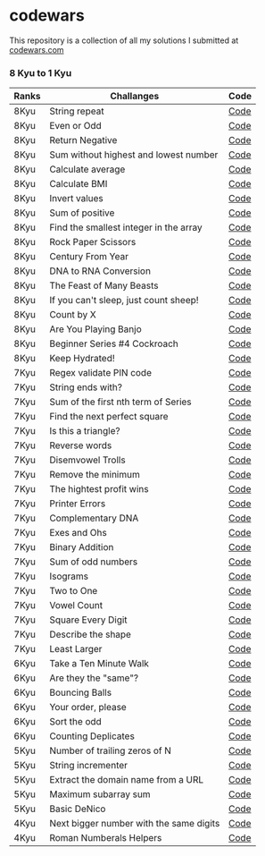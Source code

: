 # codewars

This repository is a collection of all my solutions I submitted at [codewars.com](https://www.codewars.com/)

### 8 Kyu to 1 Kyu

| Ranks  | Challanges |  Code|
| --- | -- |  -- |
| 8Kyu      |  String repeat           | [Code](https://github.com/SimpleLuke/codewars/tree/main/String-repeat)           |
| 8Kyu      |  Even or Odd             | [Code](https://github.com/SimpleLuke/codewars/tree/main/Even-or-Odd)             |
| 8Kyu      |  Return Negative         | [Code](https://github.com/SimpleLuke/codewars/tree/main/Return-Negative)         |
| 8Kyu      |  Sum without highest and lowest number | [Code](https://github.com/SimpleLuke/codewars/tree/main/Sum-without-highest-and-lowest-number) |
| 8Kyu      | Calculate average        |[Code](https://github.com/SimpleLuke/codewars/tree/main/Calculate-average)        |
| 8Kyu      |  Calculate BMI           |[Code](https://github.com/SimpleLuke/codewars/tree/main/Calculate-BMI)            |
| 8Kyu      |  Invert values           |[Code](https://github.com/SimpleLuke/codewars/tree/main/Invert-values)     |
| 8Kyu      |  Sum of positive         |[Code](https://github.com/SimpleLuke/codewars/tree/main/Sum-of-positive)    |
| 8Kyu      | Find the smallest integer in the array |[Code](https://github.com/SimpleLuke/codewars/tree/main/Find-the-smallest-integer-in-the-array)  |
| 8Kyu      |  Rock Paper Scissors     |[Code](https://github.com/SimpleLuke/codewars/tree/main/Rock-Paper-Scissors)  |
| 8Kyu      |  Century From Year      | [Code](https://github.com/SimpleLuke/codewars/tree/main/Century-From-Year)    |
| 8Kyu      |  DNA to RNA Conversion  |[Code](https://github.com/SimpleLuke/codewars/tree/main/DNA-to-RNA-Conversion)  |
| 8Kyu       | The Feast of Many Beasts |[Code](https://github.com/SimpleLuke/codewars/tree/main/The-Feast-of-Many-Beasts)  |
| 8Kyu       | If you can't sleep, just count sheep! |[Code](https://github.com/SimpleLuke/codewars/tree/main/If-you-cant-sleep-just-count-sheep) |
| 8Kyu      | Count by X    |[Code](https://github.com/SimpleLuke/codewars/tree/main/Count-by-X) |
| 8Kyu      | Are You Playing Banjo  |[Code](https://github.com/SimpleLuke/codewars/tree/main/Are-You-Playing-Banjo)  |
| 8Kyu      | Beginner Series #4 Cockroach |[Code](https://github.com/SimpleLuke/codewars/tree/main/Beginner-Series-%234-Cockroach)  |
| 8Kyu      | Keep Hydrated!     |[Code](https://github.com/SimpleLuke/codewars/tree/main/Keep-Hydrated)   |
| 7Kyu      |  Regex validate PIN code | [Code](https://github.com/SimpleLuke/codewars/tree/main/Regex-validate-PIN-code) |
| 7Kyu      |  String ends with?        |[Code](https://github.com/SimpleLuke/codewars/tree/main/String-ends-with)        |
| 7Kyu      |  Sum of the first nth term of Series| [Code](https://github.com/SimpleLuke/codewars/tree/main/Sum-of-the-first-nth-term-of-Series)|
| 7Kyu      |  Find the next perfect square | [Code](https://github.com/SimpleLuke/codewars/tree/main/Find-the-next-perfect-square)|
| 7Kyu      |  Is this a triangle?       |[Code](https://github.com/SimpleLuke/codewars/tree/main/Is-this-a-triangle)     |
| 7Kyu      |  Reverse words             |[Code](https://github.com/SimpleLuke/codewars/tree/main/Reverse-words)     |
| 7Kyu      |  Disemvowel Trolls         |[Code](https://github.com/SimpleLuke/codewars/tree/main/Disemvowel-Trolls)     |
| 7Kyu      |  Remove the minimum        |[Code](https://github.com/SimpleLuke/codewars/tree/main/Remove-the-minimum)   |
| 7Kyu      |  The hightest profit wins  |[Code](https://github.com/SimpleLuke/codewars/tree/main/The-highest-profit-wins)|
| 7Kyu      |  Printer Errors            |[Code](https://github.com/SimpleLuke/codewars/tree/main/Printer-Errors)   |
| 7Kyu      |  Complementary DNA         |[Code](https://github.com/SimpleLuke/codewars/tree/main/Complementary-DNA)    |
| 7Kyu      |  Exes and Ohs              |[Code](https://github.com/SimpleLuke/codewars/tree/main/Exes-and-Ohs)  |
| 7Kyu      |  Binary Addition           |[Code](https://github.com/SimpleLuke/codewars/tree/main/Binary-Addition)   |
| 7Kyu      | Sum of odd numbers         |[Code](https://github.com/SimpleLuke/codewars/tree/main/Sum-of-odd-numbers)    |
| 7Kyu      | Isograms                   |[Code](https://github.com/SimpleLuke/codewars/tree/main/Isograms)       |
| 7Kyu      | Two to One                 |[Code](https://github.com/SimpleLuke/codewars/tree/main/Two-to-One) |
| 7Kyu      | Vowel Count                |[Code](https://github.com/SimpleLuke/codewars/tree/main/Vowel-Count)  |
| 7Kyu      | Square Every Digit         |[Code](https://github.com/SimpleLuke/codewars/tree/main/Square-Every-Digit)    |
| 7Kyu      | Describe the shape         |[Code](https://github.com/SimpleLuke/codewars/tree/main/Describe-the-shape)    |
| 7Kyu      | Least Larger               |[Code](https://github.com/SimpleLuke/codewars/tree/main/Least-Larger)    |
| 6Kyu      |  Take a Ten Minute Walk    |[Code](https://github.com/SimpleLuke/codewars/tree/main/Take-a-Ten-Minute-Walk)        |
| 6Kyu      |  Are they the "same"?     |[Code](https://github.com/SimpleLuke/codewars/tree/main/Are-they-the-same)|
| 6Kyu      |  Bouncing Balls           |[Code](https://github.com/SimpleLuke/codewars/tree/main/Bouncing-Balls)              |
| 6Kyu      |  Your order, please       |[Code](https://github.com/SimpleLuke/codewars/tree/main/Your-order-please)        |
| 6Kyu      | Sort the odd              |[Code](https://github.com/SimpleLuke/codewars/tree/main/Sort-the-odd)   |
| 6Kyu      | Counting Deplicates       |[Code](https://github.com/SimpleLuke/codewars/tree/main/Counting-Duplicates)  |
| 5Kyu      |  Number of trailing zeros of N |[Code](https://github.com/SimpleLuke/codewars/tree/main/Number-of-trailing-zeros-of-N)    |
| 5Kyu      |  String incrementer   |[Code](https://github.com/SimpleLuke/codewars/tree/main/String-incrementer)   |
| 5Kyu      |  Extract the domain name from a URL |[Code](https://github.com/SimpleLuke/codewars/tree/main/Extract-the-domain-name-from-a-URL)    |
|  5Kyu     | Maximum subarray sum     |[Code](https://github.com/SimpleLuke/codewars/tree/main/Maximum-subarray-sum)       |
|  5Kyu     | Basic DeNico             |[Code](https://github.com/SimpleLuke/codewars/tree/main/Basic-DeNico)            |
| 4Kyu      |  Next bigger number with the same digits  |[Code](https://github.com/SimpleLuke/codewars/tree/main/Next-bigger-number-with-the-same-digits)   |
| 4Kyu      |  Roman Numberals Helpers  |[Code](https://github.com/SimpleLuke/codewars/tree/main/Roman-Numberals-Helper)  |

